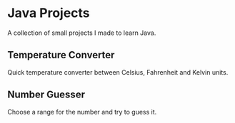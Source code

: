# Java Projects
A collection of small projects I made to learn Java.

## Temperature Converter
Quick temperature converter between Celsius, Fahrenheit and Kelvin units.

## Number Guesser
Choose a range for the number and try to guess it.